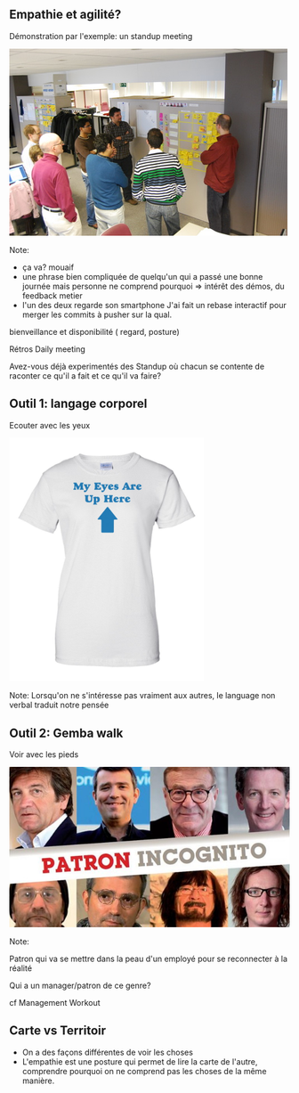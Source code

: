 ## Empathie et agilité?

Démonstration par l'exemple: un standup meeting

![](resources/stand-up-meeting.jpg)

Note:

- ça va? mouaif
- une phrase bien compliquée de quelqu'un qui a passé une bonne journée mais personne ne comprend pourquoi => intérêt des démos, du feedback metier
- l'un des deux regarde son smartphone
J'ai fait un rebase interactif pour merger les commits à pusher sur la qual.

bienveillance et disponibilité
( regard, posture)

Rétros
Daily meeting

Avez-vous déjà experimentés des Standup où chacun se contente de raconter ce qu'il a fait et ce qu'il va faire?



## Outil 1: langage corporel

Ecouter avec les yeux

<img src="resources/my-eyes-are-up-here.jpg" width="350px" />

Note:
Lorsqu'on ne s'intéresse pas vraiment aux autres, le language non verbal traduit notre pensée


## Outil 2: Gemba walk
 
Voir avec les pieds

![](resources/9901339071516.jpg)


Note:

Patron qui va se mettre dans la peau d'un employé pour se reconnecter à la réalité

Qui a un manager/patron de ce genre?

cf Management Workout


  
## Carte vs Territoir

- On a des façons différentes de voir les choses
- L'empathie est une posture qui permet de lire la carte de l'autre, comprendre pourquoi on ne comprend pas les choses de la même manière.
